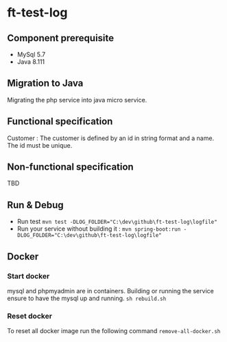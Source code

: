 # ft-test-log

## Component prerequisite
* MySql 5.7
* Java 8.111

## Migration to Java
Migrating the php service into java micro service.

## Functional specification
Customer : The customer is defined by an id in string format and a name. The id must be unique.

## Non-functional specification
TBD

## Run & Debug
* Run test `mvn test -DLOG_FOLDER="C:\dev\github\ft-test-log\logfile"`
* Run your service without building it : `mvn spring-boot:run -DLOG_FOLDER="C:\dev\github\ft-test-log\logfile"`

## Docker
### Start docker
mysql and phpmyadmin are in containers. Building or running the service ensure to have the mysql up and running.
`sh rebuild.sh`
### Reset docker
To reset all docker image run the following command
`remove-all-docker.sh`